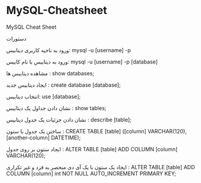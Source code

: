 # MySQL-Cheatsheet
MySQL Cheat Sheet 

دستورات

ورود به ناحیه کاربری دیتابیس:  mysql -u [username] -p

ورود به دیتابیس با نام کابیس:  mysql -u [username] -p [database]

مشاهده دیتابیس ها :  show databases;

ایجاد دیتابیس جدید :  create database [database];

انتخاب دیتابیس:  use [database];

نشان دادن جداول یک دیتابیس :  show tables;

نشان دادن جزئیات یک جدول دیتابیس :  describe [table];

ساختن یک جدول با ستون :  CREATE TABLE [table] ([column] VARCHAR(120), [another-column] DATETIME);

ایجاد ستون بر روی جدول :  ALTER TABLE [table] ADD COLUMN [column] VARCHAR(120);

ایجاد یک ستون با یک آی دی منحصر به فرد و غیر تکراری :   ALTER TABLE [table] ADD COLUMN [column] int NOT NULL AUTO_INCREMENT PRIMARY KEY;








